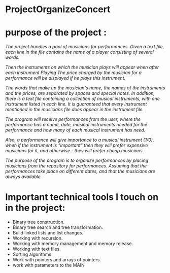 # ProjectOrganizeConcert

# purpose of the project :

_The project handles a pool of musicians for performances. Given a text file, each line in the file contains the name of a player consisting of several words._

_Then the instruments on which the musician plays will appear when after each instrument Playing The price charged by the musician for a performance will be_ _displayed if he plays this instrument._

_The words that make up the musician's name, the names of the instruments and the prices, are separated by spaces and special notes._
_In addition, there is a text file containing a collection of musical instruments, with one instrument listed in each line._
_It is guaranteed that every instrument mentioned in the musicians file does appear in the instrument file._

_The program will receive performances from the user, where the performance has a name, date, musical instruments needed for the performance and how many of each_ _musical instrument has need._

_Also, a performance will give importance to a musical instrument (1/0), when if the instrument is "important" then they will prefer expensive musicians for it, and otherwise - they will prefer cheap musicians._


_The purpose of the program is to organize performances by placing musicians from the repository for performances._
_Assuming that the performances take place on different dates, and that the musicians are always available._

# Important technical tools I touch on in the project:

* Binary tree construction.
* Binary tree search and tree transformation.
* Build linked lists and list changes.
* Working with recursion.
* Working with memory management and memory release.
* Working with text files.
* Sorting algorithms.
* Work with pointers and arrays of pointers.
* work with parameters to the MAIN

